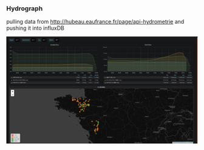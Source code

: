 ### Hydrograph

pulling data from http://hubeau.eaufrance.fr/page/api-hydrometrie
and pushing it into influxDB

![Grafana](img/Hydrograph.png)
